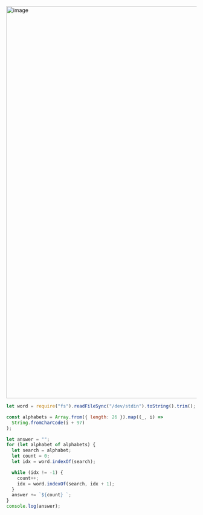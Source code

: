 <img width="1039" alt="image" src="https://github.com/ssc9811/algorithm/assets/39263149/28d9fe4e-d210-43f0-a3cb-fcab4bff92a7">

```javascript
let word = require("fs").readFileSync("/dev/stdin").toString().trim();

const alphabets = Array.from({ length: 26 }).map((_, i) =>
  String.fromCharCode(i + 97)
);

let answer = "";
for (let alphabet of alphabets) {
  let search = alphabet;
  let count = 0;
  let idx = word.indexOf(search);

  while (idx != -1) {
    count++;
    idx = word.indexOf(search, idx + 1);
  }
  answer += `${count} `;
}
console.log(answer);
```

